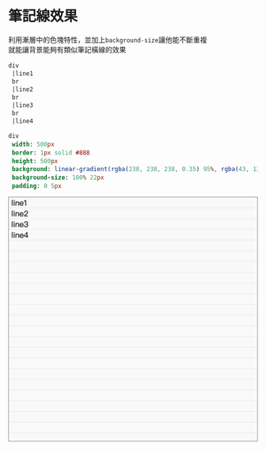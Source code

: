 # 筆記線效果

利用漸層中的色塊特性，並加上`background-size`讓他能不斷重複  
就能讓背景能夠有類似筆記橫線的效果

```pug
div
 |line1
 br
 |line2
 br
 |line3
 br
 |line4
```

```sass
div
 width: 500px
 border: 1px solid #888
 height: 500px
 background: linear-gradient(rgba(238, 238, 238, 0.35) 95%, rgba(43, 139, 165, 0.15) 5%)
 background-size: 100% 22px
 padding: 0 5px
```

![](https://raw.githubusercontent.com/ianchen0419/notes/master/img/筆記線效果/01.png)